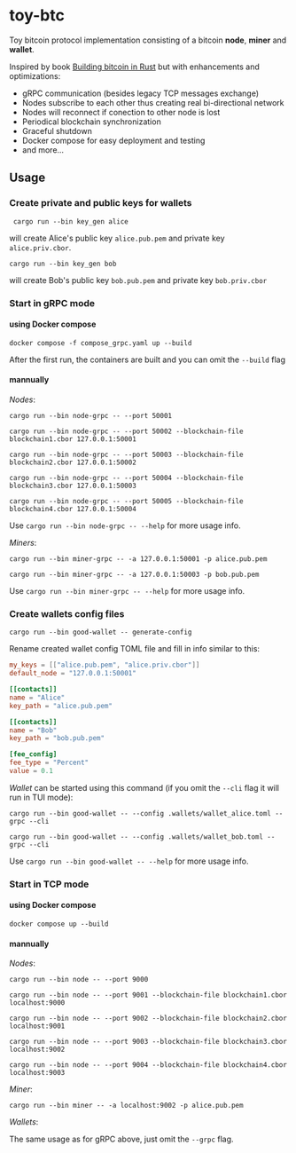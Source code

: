 # toy-btc


Toy bitcoin protocol implementation consisting of a bitcoin **node**, **miner** and **wallet**.

Inspired by book [Building bitcoin in Rust](https://braiins.com/books/building-bitcoin-in-rust) but with enhancements and optimizations:

* gRPC communication (besides legacy TCP messages exchange)
* Nodes subscribe to each other thus creating real bi-directional network
* Nodes will reconnect if conection to other node is lost
* Periodical blockchain synchronization
* Graceful shutdown
* Docker compose for easy deployment and testing
* and more...


## Usage

### Create private and public keys for wallets

```shell
 cargo run --bin key_gen alice
```
will create Alice's public key `alice.pub.pem` and private key `alice.priv.cbor`.

```shell
cargo run --bin key_gen bob
```
will create Bob's public key `bob.pub.pem` and private key `bob.priv.cbor`


### Start in gRPC mode

#### using Docker compose

```shell
docker compose -f compose_grpc.yaml up --build
```
After the first run, the containers are built and you can omit the `--build` flag

#### mannually

_Nodes_:
```shell
cargo run --bin node-grpc -- --port 50001

cargo run --bin node-grpc -- --port 50002 --blockchain-file blockchain1.cbor 127.0.0.1:50001

cargo run --bin node-grpc -- --port 50003 --blockchain-file blockchain2.cbor 127.0.0.1:50002

cargo run --bin node-grpc -- --port 50004 --blockchain-file blockchain3.cbor 127.0.0.1:50003

cargo run --bin node-grpc -- --port 50005 --blockchain-file blockchain4.cbor 127.0.0.1:50004
```
Use `cargo run --bin node-grpc -- --help` for more usage info.


_Miners_:
```shell
cargo run --bin miner-grpc -- -a 127.0.0.1:50001 -p alice.pub.pem

cargo run --bin miner-grpc -- -a 127.0.0.1:50003 -p bob.pub.pem
```
Use `cargo run --bin miner-grpc -- --help` for more usage info.

### Create wallets config files
```shell
cargo run --bin good-wallet -- generate-config
```

Rename created wallet config TOML file and fill in info similar to this:
```toml
my_keys = [["alice.pub.pem", "alice.priv.cbor"]]
default_node = "127.0.0.1:50001"

[[contacts]]
name = "Alice"
key_path = "alice.pub.pem"

[[contacts]]
name = "Bob"
key_path = "bob.pub.pem"

[fee_config]
fee_type = "Percent"
value = 0.1
```

_Wallet_ can be started using this command (if you omit the `--cli` flag it will run in TUI mode):
```shell
cargo run --bin good-wallet -- --config .wallets/wallet_alice.toml --grpc --cli

cargo run --bin good-wallet -- --config .wallets/wallet_bob.toml --grpc --cli
```
Use `cargo run --bin good-wallet -- --help` for more usage info.


### Start in TCP mode

#### using Docker compose

```shell
docker compose up --build
```

#### mannually

_Nodes_:
```shell
cargo run --bin node -- --port 9000

cargo run --bin node -- --port 9001 --blockchain-file blockchain1.cbor localhost:9000

cargo run --bin node -- --port 9002 --blockchain-file blockchain2.cbor localhost:9001

cargo run --bin node -- --port 9003 --blockchain-file blockchain3.cbor localhost:9002

cargo run --bin node -- --port 9004 --blockchain-file blockchain4.cbor localhost:9003
```

_Miner_:
```shell
cargo run --bin miner -- -a localhost:9002 -p alice.pub.pem
```

_Wallets_:

The same usage as for gRPC above, just omit the `--grpc` flag.
